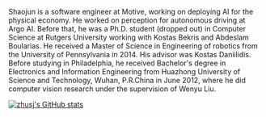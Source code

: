 Shaojun is a software engineer at Motive, working on deploying AI for the physical economy.
He worked on perception for autonomous driving at Argo AI. Before that, he was a Ph.D. student (dropped out) in Computer Science at Rutgers University working with Kostas Bekris and Abdeslam Boularias. He received a Master of Science in Engineering of robotics from the University of Pennsylvania in 2014. His advisor was Kostas Daniilidis. Before studying in Philadelphia, he received Bachelor's degree in Electronics and Information Engineering from Huazhong University of Science and Technology, Wuhan, P.R.China in June 2012, where he did computer vision research under the supervision of Wenyu Liu.

<!--
**zhusj/zhusj** is a ✨ _special_ ✨ repository because its `README.md` (this file) appears on your GitHub profile.

Here are some ideas to get you started:

- 🔭 I’m currently working on ...
- 🌱 I’m currently learning ...
- 👯 I’m looking to collaborate on ...
- 🤔 I’m looking for help with ...
- 💬 Ask me about ...
- 📫 How to reach me: ...
- 😄 Pronouns: ...
- ⚡ Fun fact: ...
-->
[![zhusj's GitHub stats](https://github-readme-stats.vercel.app/api?username=zhusj&theme=tokyonight&show_icons=true)](https://github.com/anuraghazra/github-readme-stats)

